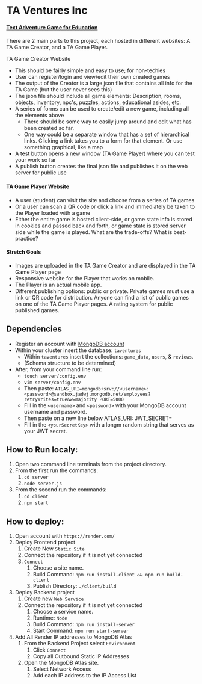 # TA Ventures Inc

#### [Text Adventure Game for Education](https://eecs.engineering.oregonstate.edu/capstone/submission/pages/viewSingleProject.php?id=vb6UGCzMnMAabuur)

There are 2 main parts to this project, each hosted in different websites: A TA Game Creator, and a TA Game Player.

TA Game Creator Website

- This should be fairly simple and easy to use; for non-techies
- User can register/login and view/edit their own created games
- The output of the Creator is a large json file that contains all info for the TA Game (but the user never sees this)
- The json file should include all game elements: Description, rooms, objects, inventory, npc's, puzzles, actions, educational asides, etc.
- A series of forms can be used to create/edit a new game, including all the elements above
  - There should be some way to easily jump around and edit what has been created so far.
  - One way could be a separate window that has a set of hierarchical links. Clicking a link takes you to a form for that element.
    Or use something graphical, like a map
- A test button opens a new window (TA Game Player) where you can test your work so far
- A publish button creates the final json file and publishes it on the web server for public use

#### TA Game Player Website

- A user (student) can visit the site and choose from a series of TA games
- Or a user can scan a QR code or click a link and immediately be taken to the Player loaded with a game
- Either the entire game is hosted client-side, or game state info is stored in cookies and passed back and forth, or game state is stored server side while the game is played. What are the trade-offs? What is best-practice?

#### Stretch Goals

- Images are uploaded in the TA Game Creator and are displayed in the TA Game Player page
- Responsive website for the Player that works on mobile.
- The Player is an actual mobile app.
- Different publishing options: public or private. Private games must use a link or QR code for distribution. Anyone can find a list of public games on one of the TA Game Player pages.
  A rating system for public published games.

## Dependencies

- Register an account with [MongoDB account](https://www.mongodb.com/)
- Within your cluster insert the database: `taventures`
  - Within `taventures` insert the collections: `game_data`, `users`, & `reviews`.
  - (Schema structure to be determined)
- After, from your command line run:
  - `touch server/config.env`
  - `vim server/config.env`
  - Then paste: `ATLAS_URI=mongodb+srv://<username>:<password>@sandbox.jadwj.mongodb.net/employees?retryWrites=true&w=majority
PORT=5000`
  - Fill in the `<username>` and `<password>` with your MongoDB account username and password.
  - Then paste on a new line below ATLAS_URI: JWT_SECRET=<yourSecretKey>
  - Fill in the `<yourSecretKey>` with a longm random string that serves as your JWT secret.


## How to Run localy:

1. Open two command line terminals from the project directory.
1. From the first run the commands:
   1. `cd server`
   1. `node server.js`
1. From the second run the commands:
   1. `cd client`
   1. `npm start`

## How to deploy:

1. Open account with `https://render.com/`
1. Deploy Frontend project
   1. Create New `Static Site`
   1. Connect the repository if it is not yet connected
   1. `Connect`
      1. Choose a site name.
      1. Build Command: `npm run install-client && npm run build-client`
      1. Publish Directory: `./client/build`
1. Deploy Backend project
   1. Create new `Web Service`
   1. Connect the repository if it is not yet connected
      1. Choose a service name.
      1. Runtime: `Node`
      1. Build Command: `npm run install-server`
      1. Start Command: `npm run start-server`
1. Add All Render IP addresses to MongoDB Atlas
   1. From the Backend Project select `Environment`
      1. Click `Connect`
      1. Copy all Outbound Static IP Addresses
   1. Open the MongoDB Atlas site.
      1. Select Network Access
      1. Add each IP address to the IP Access List
